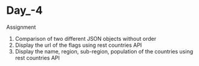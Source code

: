 # Day_-4
Assignment

  1) Comparison of two different JSON objects without order
  2) Display the url of the flags using rest countries API
  3) Display the name, region, sub-region, population of the countries using rest countries API
